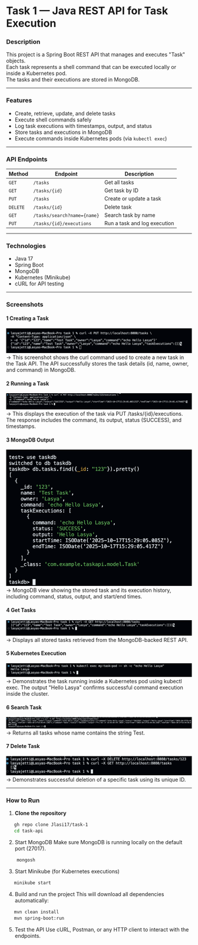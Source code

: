 # Task 1 — Java REST API for Task Execution

### Description

This project is a Spring Boot REST API that manages and executes "Task" objects.  
Each task represents a shell command that can be executed locally or inside a Kubernetes pod.  
The tasks and their executions are stored in MongoDB.

---

### Features

- Create, retrieve, update, and delete tasks
- Execute shell commands safely
- Log task executions with timestamps, output, and status
- Store tasks and executions in MongoDB
- Execute commands inside Kubernetes pods (via `kubectl exec`)

---

### API Endpoints

| Method   | Endpoint                    | Description                  |
| -------- | --------------------------- | ---------------------------- |
| `GET`    | `/tasks`                    | Get all tasks                |
| `GET`    | `/tasks/{id}`               | Get task by ID               |
| `PUT`    | `/tasks`                    | Create or update a task      |
| `DELETE` | `/tasks/{id}`               | Delete task                  |
| `GET`    | `/tasks/search?name={name}` | Search task by name          |
| `PUT`    | `/tasks/{id}/executions`    | Run a task and log execution |

---

### Technologies

- Java 17
- Spring Boot
- MongoDB
- Kubernetes (Minikube)
- cURL for API testing

---

### Screenshots

#### 1️ Creating a Task

![Create Task](screenshots/create-task.png)
→ This screenshot shows the curl command used to create a new task in the Task API. The API successfully stores the task details (id, name, owner, and command) in MongoDB.

#### 2️ Running a Task

![Run Task](screenshots/run-task.png)
→ This displays the execution of the task via PUT /tasks/{id}/executions. The response includes the command, its output, status (SUCCESS), and timestamps.

#### 3️ MongoDB Output

![MongoDB Output](screenshots/mongodb-output.png)
→ MongoDB view showing the stored task and its execution history, including command, status, output, and start/end times.

#### 4 Get Tasks

![Get Task](screenshots/get-task.png)
→ Displays all stored tasks retrieved from the MongoDB-backed REST API.

#### 5 Kubernetes Execution

![Kubernetes Pod Execution](screenshots/k8s-exec.png)
→ Demonstrates the task running inside a Kubernetes pod using kubectl exec. The output "Hello Lasya" confirms successful command execution inside the cluster.

#### 6 Search Task

![Search Task](screenshots/search-task.png)
→ Returns all tasks whose name contains the string Test.

#### 7 Delete Task

![Delete Task](screenshots/delete-task.png)
→ Demonstrates successful deletion of a specific task using its unique ID.

---

### How to Run

1. **Clone the repository**

```bash
   gh repo clone Jlasi17/task-1
   cd task-api
```

2. Start MongoDB
   Make sure MongoDB is running locally on the default port (27017).

```bash
    mongosh
```

3. Start Minikube (for Kubernetes executions)

```bash
   minikube start
```

4. Build and run the project
   This will download all dependencies automatically:

```bash
   mvn clean install
   mvn spring-boot:run
```

5. Test the API
   Use cURL, Postman, or any HTTP client to interact with the endpoints.
